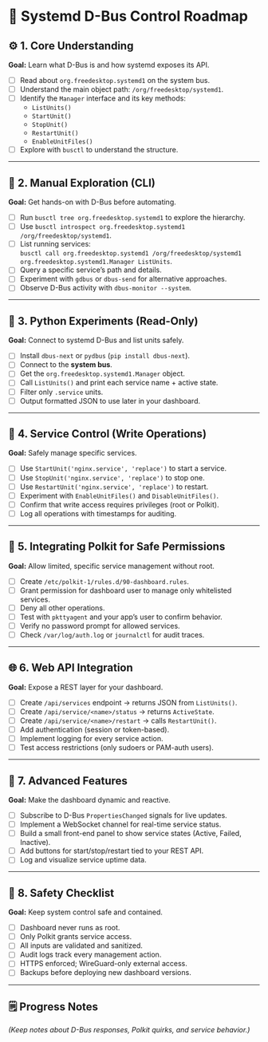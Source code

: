 # 🧠 Systemd D-Bus Control Roadmap

## ⚙️ 1. Core Understanding
**Goal:** Learn what D-Bus is and how systemd exposes its API.

- [ ] Read about `org.freedesktop.systemd1` on the system bus.  
- [ ] Understand the main object path: `/org/freedesktop/systemd1`.  
- [ ] Identify the `Manager` interface and its key methods:  
  - `ListUnits()`  
  - `StartUnit()`  
  - `StopUnit()`  
  - `RestartUnit()`  
  - `EnableUnitFiles()`  
- [ ] Explore with `busctl` to understand the structure.

---

## 🧱 2. Manual Exploration (CLI)
**Goal:** Get hands-on with D-Bus before automating.

- [ ] Run `busctl tree org.freedesktop.systemd1` to explore the hierarchy.  
- [ ] Use `busctl introspect org.freedesktop.systemd1 /org/freedesktop/systemd1`.  
- [ ] List running services:  
  `busctl call org.freedesktop.systemd1 /org/freedesktop/systemd1 org.freedesktop.systemd1.Manager ListUnits`.  
- [ ] Query a specific service’s path and details.  
- [ ] Experiment with `gdbus` or `dbus-send` for alternative approaches.  
- [ ] Observe D-Bus activity with `dbus-monitor --system`.

---

## 🧩 3. Python Experiments (Read-Only)
**Goal:** Connect to systemd D-Bus and list units safely.

- [ ] Install `dbus-next` or `pydbus` (`pip install dbus-next`).  
- [ ] Connect to the **system bus**.  
- [ ] Get the `org.freedesktop.systemd1.Manager` object.  
- [ ] Call `ListUnits()` and print each service name + active state.  
- [ ] Filter only `.service` units.  
- [ ] Output formatted JSON to use later in your dashboard.

---

## 🔧 4. Service Control (Write Operations)
**Goal:** Safely manage specific services.

- [ ] Use `StartUnit('nginx.service', 'replace')` to start a service.  
- [ ] Use `StopUnit('nginx.service', 'replace')` to stop one.  
- [ ] Use `RestartUnit('nginx.service', 'replace')` to restart.  
- [ ] Experiment with `EnableUnitFiles()` and `DisableUnitFiles()`.  
- [ ] Confirm that write access requires privileges (root or Polkit).  
- [ ] Log all operations with timestamps for auditing.

---

## 🔐 5. Integrating Polkit for Safe Permissions
**Goal:** Allow limited, specific service management without root.

- [ ] Create `/etc/polkit-1/rules.d/90-dashboard.rules`.  
- [ ] Grant permission for dashboard user to manage only whitelisted services.  
- [ ] Deny all other operations.  
- [ ] Test with `pkttyagent` and your app’s user to confirm behavior.  
- [ ] Verify no password prompt for allowed services.  
- [ ] Check `/var/log/auth.log` or `journalctl` for audit traces.

---

## 🌐 6. Web API Integration
**Goal:** Expose a REST layer for your dashboard.

- [ ] Create `/api/services` endpoint → returns JSON from `ListUnits()`.  
- [ ] Create `/api/service/<name>/status` → returns `ActiveState`.  
- [ ] Create `/api/service/<name>/restart` → calls `RestartUnit()`.  
- [ ] Add authentication (session or token-based).  
- [ ] Implement logging for every service action.  
- [ ] Test access restrictions (only sudoers or PAM-auth users).

---

## 🧰 7. Advanced Features
**Goal:** Make the dashboard dynamic and reactive.

- [ ] Subscribe to D-Bus `PropertiesChanged` signals for live updates.  
- [ ] Implement a WebSocket channel for real-time service status.  
- [ ] Build a small front-end panel to show service states (Active, Failed, Inactive).  
- [ ] Add buttons for start/stop/restart tied to your REST API.  
- [ ] Log and visualize service uptime data.

---

## 🧠 8. Safety Checklist
**Goal:** Keep system control safe and contained.

- [ ] Dashboard never runs as root.  
- [ ] Only Polkit grants service access.  
- [ ] All inputs are validated and sanitized.  
- [ ] Audit logs track every management action.  
- [ ] HTTPS enforced; WireGuard-only external access.  
- [ ] Backups before deploying new dashboard versions.

---

## 🗒️ Progress Notes
_(Keep notes about D-Bus responses, Polkit quirks, and service behavior.)_
